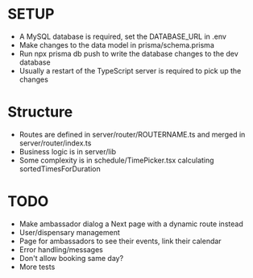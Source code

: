 # SETUP

- A MySQL database is required, set the DATABASE_URL in .env
- Make changes to the data model in prisma/schema.prisma
- Run npx prisma db push to write the database changes to the dev database
- Usually a restart of the TypeScript server is required to pick up the changes

# Structure

- Routes are defined in server/router/ROUTERNAME.ts and merged in server/router/index.ts
- Business logic is in server/lib
- Some complexity is in schedule/TimePicker.tsx calculating sortedTimesForDuration

# TODO

- Make ambassador dialog a Next page with a dynamic route instead
- User/dispensary management
- Page for ambassadors to see their events, link their calendar
- Error handling/messages
- Don't allow booking same day?
- More tests
